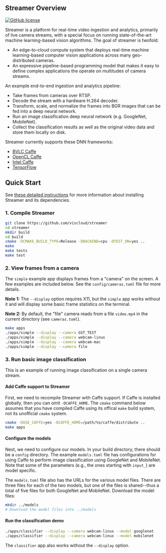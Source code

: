 ## Streamer Overview

[![GitHub license](https://img.shields.io/badge/license-apache-green.svg?style=flat)](https://www.apache.org/licenses/LICENSE-2.0)

Streamer is a platform for real-time video ingestion and analytics, primarily of
live camera streams, with a special focus on running state-of-the-art machine
learning-based vision algorithms. The goal of streamer is twofold:

* An edge-to-cloud compute system that deploys real-time machine learning-based
computer vision applications across many geo-distributed cameras.
* An expressive pipeline-based programming model that makes it easy to define
complex applications the operate on multitudes of camera streams.

An example end-to-end ingestion and analytics pipeline:
* Take frames from cameras over RTSP.
* Decode the stream with a hardware H.264 decoder.
* Transform, scale, and normalize the frames into BGR images that can be fed
into a deep neural network.
* Run an image classification deep neural network (e.g. GoogleNet, MobileNet).
* Collect the classification results as well as the original video data and
store them locally on disk.

Streamer currently supports these DNN frameworks:
* [BVLC Caffe](https://github.com/BVLC/caffe)
* [OpenCL Caffe](https://github.com/BVLC/caffe/tree/opencl)
* [Intel Caffe](https://github.com/intel/caffe)
* [TensorFlow](https://github.com/tensorflow/tensorflow)

## Quick Start

See [these detailed instructions](https://github.com/viscloud/streamer/wiki/Building) for more information about
installing Streamer and its dependencies.

### 1. Compile Streamer
```sh
git clone https://github.com/viscloud/streamer
cd streamer
mkdir build
cd build
cmake -DCMAKE_BUILD_TYPE=Release -DBACKEND=cpu -DTEST_ON=yes ..
make
make tests
make test
```

### 2. View frames from a camera

The `simple` example app displays frames from a "camera" on the screen. A few
examples are included below. See the `config/cameras.toml` file for more
details.

**Note 1:** The `--display` option requires X11, but the `simple` app works without
it and will display some basic frame statistics on the terminal.

**Note 2:** By default, the "file" camera reads from a file `video.mp4` in the
current directory (see `cameras.toml`).

```sh
make apps
./apps/simple --display --camera GST_TEST
./apps/simple --display --camera webcam-linux
./apps/simple --display --camera webcam-mac
./apps/simple --display --camera file
```

### 3. Run basic image classification

This is an example of running image classification on a single camera stream.

#### Add Caffe support to Streamer

First, we need to recompile Streamer with Caffe support. If Caffe is installed
globally, then you can omit `-DCAFFE_HOME`. The `cmake` command below assumes
that you have compiled Caffe using its offical `make` build system, not its
unofficial `cmake` system.
```sh
cmake -DUSE_CAFFE=yes -DCAFFE_HOME=/path/to/caffe/distribute ..
make apps
```

#### Configure the models

Next, we need to configure our models. In your build directory, there should be
a `config` directory. The example `models.toml` file has configurations for
using Caffe to perform image classification using GoogleNet and MobileNet. Note
that some of the parameters (e.g., the ones starting with `input_`) are model
specific.

The `models.toml` file also has the URLs for the various model files. There are
three files for each of the two models, but one of the files is shared--thus a
total of five files for both GoogleNet and MobileNet. Download the model files:
```sh
mkdir ../models
# Download the model files into ../models
```

#### Run the classification demo

```sh
./apps/classifier --display --camera webcam-linux --model googlenet
./apps/classifier --display --camera webcam-linux --model mobilenet
```

The `classifier` app also works without the `--display` option.
